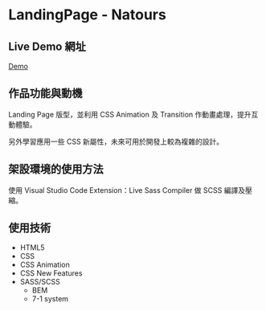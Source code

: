 # LandingPage - Natours

## Live Demo 網址

[Demo](https://cyhsu1989.github.io/LandingPage-Natours/)



## 作品功能與動機

Landing Page 版型，並利用 CSS Animation 及 Transition 作動畫處理，提升互動體驗。

另外學習應用一些 CSS 新屬性，未來可用於開發上較為複雜的設計。


## 架設環境的使用方法

使用 Visual Studio Code Extension：Live Sass Compiler 做 SCSS 編譯及壓縮。

## 使用技術

* HTML5
* CSS
* CSS Animation
* CSS New Features
* SASS/SCSS
    - BEM
    - 7-1 system